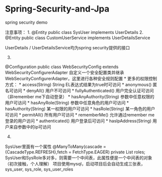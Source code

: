 # Spring-Security-and-Jpa
spring security demo

注意事项：
1.
@Entity
public class SysUser implements UserDetails
2.
@Entity
public class CustomUserService implements UserDetailsService

UserDetails / UserDetailsService均为spring security提供的接口

3.
@Configuration
public class WebSecurityConfig extends WebSecurityConfigurerAdapter
自定义一个安全配置类并继承WebSecurityConfigurerAdapter，这里进行各种安全规则配置
     * 更多的权限控制方式：
     * access(String) String EL表达式结果为true时可访问
     * anonymous() 匿名可访问
     * denyAll() 用户不可访问
     * fullyAuthenticated() 用户完全认证可访问（非remember me下自动登录）
     * hasAnyAuthority(String) 参数中任意权限的用户可访问
     * hasAnyRole(String) 参数中任意角色的用户可访问
     * hasAuthority(String) 某一权限的用户可访问
     * hasRole(String) 某一角色的用户可访问
     * permitAll() 所有用户可访问
     * rememberMe() 允许通过remember me登录的用户访问
     * authenticated() 用户登录后可访问
     * hasIpAddress(String) 用户来自参数中的ip可访问
     
4.
SysUser里面有一个属性 
@ManyToMany(cascade = {CascadeType.REFRESH},fetch = FetchType.EAGER)
private List<SysRole> roles;
SysUser和SysRole多对多，则需要一个中间表，此属性便是一个中间表的对象（初次接触，个人理解）
项目使用mysql，启动项目后会自动生成三张表，sys_user, sys_role, sys_user_roles

